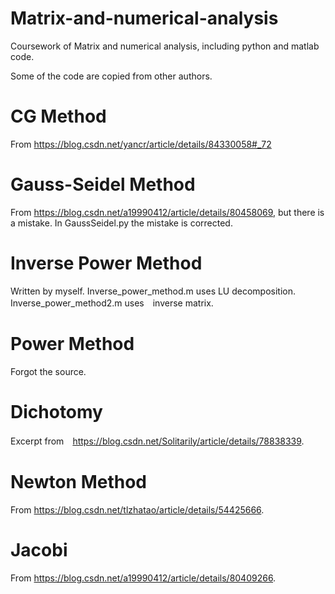 # Matrix-and-numerical-analysis
Coursework of Matrix and numerical analysis, including python and matlab code.

Some of the code are copied from other authors.

# CG Method
From https://blog.csdn.net/yancr/article/details/84330058#_72

# Gauss-Seidel Method
From https://blog.csdn.net/a19990412/article/details/80458069, but there is a mistake.  In GaussSeidel.py the mistake is corrected.

# Inverse Power Method
Written by myself.  Inverse_power_method.m uses LU decomposition.  Inverse_power_method2.m uses　inverse matrix.

# Power Method
Forgot the source.

# Dichotomy
Excerpt from　https://blog.csdn.net/Solitarily/article/details/78838339.

# Newton Method
From https://blog.csdn.net/tlzhatao/article/details/54425666.

# Jacobi
From https://blog.csdn.net/a19990412/article/details/80409266.
